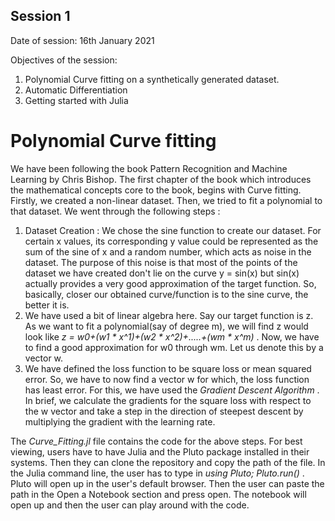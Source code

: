 ## Session 1
Date of session: 16th January 2021 


Objectives of the session:
  1. Polynomial Curve fitting on a synthetically generated dataset.
  2. Automatic Differentiation
  3. Getting started with Julia
  
# Polynomial Curve fitting 
We have been following the book Pattern Recognition and Machine Learning by Chris Bishop. The first chapter of the book which introduces the mathematical concepts core to the book, begins with Curve fitting. Firstly, we created a non-linear dataset. Then, we tried to fit a polynomial to that dataset. We went through the following steps :
  1. Dataset Creation : We chose the sine function to create our dataset. For certain x values, its corresponding y value could be represented as the sum of the sine of x and a random number, which acts as noise in the dataset. The purpose of this noise is that most of the points of the dataset we have created don't lie on the curve y = sin(x) but sin(x) actually provides a very good approximation of the target function. So, basically, closer our obtained curve/function is to the sine curve, the better it is. 
  2. We have used a bit of linear algebra here. Say our target function is z. As we want to fit a polynomial(say of degree m), we will find z would look like  *z = w0+(w1 * x^1)+(w2 * x^2)+.....+(wm * x^m)*  . Now, we have to find a good approximation for w0 through wm. Let us denote this by a vector w.
  3. We have defined the loss function to be square loss or mean squared error. So, we have to now find a vector w for which, the loss function has least error. For this, we have used the *Gradient Descent Algorithm* . In brief, we calculate the gradients for the square loss with respect to the w vector and take a step in the direction of steepest descent by multiplying the gradient with the learning rate. 

The *Curve_Fitting.jl* file contains the code for the above steps. For best viewing, users have to have Julia and the Pluto package installed in their systems. Then they can clone the repository and copy the path of the file. In the Julia command line, the user has to type in *using Pluto; Pluto.run()* . Pluto will open up in the user's default browser. Then the user can paste the path in the Open a Notebook section and press open. The notebook will open up and then the user can play around with the code. 
